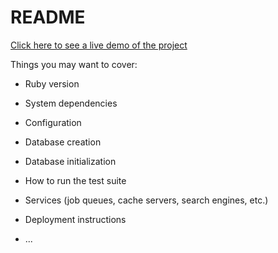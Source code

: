 # README

[Click here to see a live demo of the project](https://relay-chatting.herokuapp.com/#/)


Things you may want to cover:

* Ruby version

* System dependencies

* Configuration

* Database creation

* Database initialization

* How to run the test suite

* Services (job queues, cache servers, search engines, etc.)

* Deployment instructions

* ...
